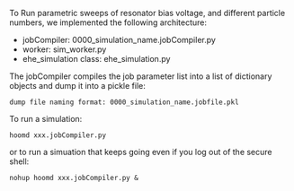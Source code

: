 To Run parametric sweeps of resonator bias voltage, and different particle numbers, we implemented the following architecture:

- jobCompiler: 0000_simulation_name.jobCompiler.py
- worker: sim_worker.py
- ehe_simulation class: ehe_simulation.py

The jobCompiler compiles the job parameter list into a list of dictionary objects and dump it into a pickle file:

```
dump file naming format: 0000_simulation_name.jobfile.pkl
```

To run a simulation:
```
hoomd xxx.jobCompiler.py
```

or to run a simuation that keeps going even if you log out of the secure shell:
```
nohup hoomd xxx.jobCompiler.py &
```

